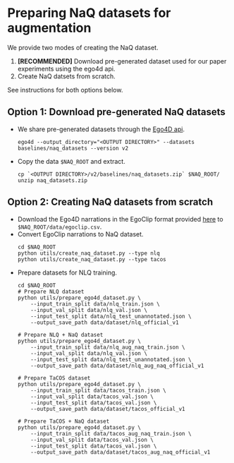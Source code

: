 # Preparing NaQ datasets for augmentation

We provide two modes of creating the NaQ dataset.
1. **[RECOMMENDED]** Download pre-generated dataset used for our paper experiments using the ego4d api.
2. Create NaQ datsets from scratch.

See instructions for both options below.

## Option 1: Download pre-generated NaQ datasets

* We share pre-generated datasets through the [Ego4D api](https://ego4d-data.org/docs/CLI/).
    ```
    ego4d --output_directory="<OUTPUT DIRECTORY>" --datasets baselines/naq_datasets --version v2
    ```
* Copy the data `$NAQ_ROOT` and extract.
    ```
    cp `<OUTPUT DIRECTORY>/v2/baselines/naq_datasets.zip` $NAQ_ROOT/
    unzip naq_datasets.zip
    ```

## Option 2: Creating NaQ datasets from scratch

* Download the Ego4D narrations in the EgoClip format provided [here](https://github.com/showlab/EgoVLP#egoclip-an-egocentric-video-language-pretraining-dataset) to `$NAQ_ROOT/data/egoclip.csv`.
* Convert EgoClip narrations to NaQ dataset.
    ```
    cd $NAQ_ROOT
    python utils/create_naq_dataset.py --type nlq
    python utils/create_naq_dataset.py --type tacos
    ```
* Prepare datasets for NLQ training.
    ```
    cd $NAQ_ROOT
    # Prepare NLQ dataset
    python utils/prepare_ego4d_dataset.py \
        --input_train_split data/nlq_train.json \
        --input_val_split data/nlq_val.json \
        --input_test_split data/nlq_test_unannotated.json \
        --output_save_path data/dataset/nlq_official_v1

    # Prepare NLQ + NaQ dataset
    python utils/prepare_ego4d_dataset.py \
        --input_train_split data/nlq_aug_naq_train.json \
        --input_val_split data/nlq_val.json \
        --input_test_split data/nlq_test_unannotated.json \
        --output_save_path data/dataset/nlq_aug_naq_official_v1

    # Prepare TaCOS dataset
    python utils/prepare_ego4d_dataset.py \
        --input_train_split data/tacos_train.json \
        --input_val_split data/tacos_val.json \
        --input_test_split data/tacos_val.json \
        --output_save_path data/dataset/tacos_official_v1

    # Prepare TaCOS + NaQ dataset
    python utils/prepare_ego4d_dataset.py \
        --input_train_split data/tacos_aug_naq_train.json \
        --input_val_split data/tacos_val.json \
        --input_test_split data/tacos_val.json \
        --output_save_path data/dataset/tacos_aug_naq_official_v1
    ```
